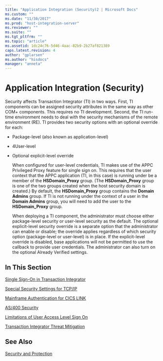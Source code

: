 ```yaml
---
title: "Application Integration (Security)2 | Microsoft Docs"
ms.custom: ""
ms.date: "11/30/2017"
ms.prod: "host-integration-server"
ms.reviewer: ""
ms.suite: ""
ms.tgt_pltfrm: ""
ms.topic: "article"
ms.assetid: 1dc24c76-5d46-4aac-82b9-2b27af821389
caps.latest.revision: 4
author: "gplarsen"
ms.author: "hisdocs"
manager: "anneta"
---
```

# Application Integration (Security)
Security affects Transaction Integrator (TI) in two ways. First, TI components can be assigned security attributes in the same way as other COM+ components. This requires no TI development. Second, the TI run-time environment needs to deal with the security mechanisms of the remote environment (RE). TI provides two security options with an optional override for each:  
  
- Package-level (also known as application-level)  
  
- 4User-level  
  
- Optional explicit-level override  
  
  When configured for user-level credentials, TI makes use of the APPC Privileged Proxy feature for single sign on. This requires that the user context that the APPC application (TI, in this case) is running under be a member of the **HSDomain_Proxy** group. (The **HSDomain_Proxy** group is one of the two groups created when the host security domain is created.) By default, the **HSDomain_Proxy** group contains the **Domain Admins** group. If TI is not running under the context of a user in the **Domain Admins** group, you will need to add the user to the **HSDomain_Proxy** group.  
  
  When deploying a TI component, the administrator must choose either package-level security or user-level security as the default. The optional explicit-level security override is a separate option that the administrator can enable or disable; the override applies regardless of which security option (package-level or user-level) is in place. If the explicit-level override is disabled, base applications will not be permitted to use the callback to provide user credentials. The administrator can also turn on the optional Already Verified settings.  
  
## In This Section  
 [Single Sign-On in Transaction Integrator](../core/single-sign-on-in-transaction-integrator2.md)  
  
 [Special Security Settings for TCP/IP](../core/special-security-settings-for-tcp-ip1.md)  
  
 [Mainframe Authentication for CICS LINK](../core/mainframe-authentication-for-cics-link1.md)  
  
 [AS/400 Security](../core/as-400-security1.md)  
  
 [Limitations of User Access Level Sign On](../core/limitations-of-user-access-level-sign-on1.md)  
  
 [Transaction Integrator Threat Mitigation](../core/transaction-integrator-threat-mitigation2.md)  
  
## See Also  
 [Security and Protection](../core/security-and-protection1.md)